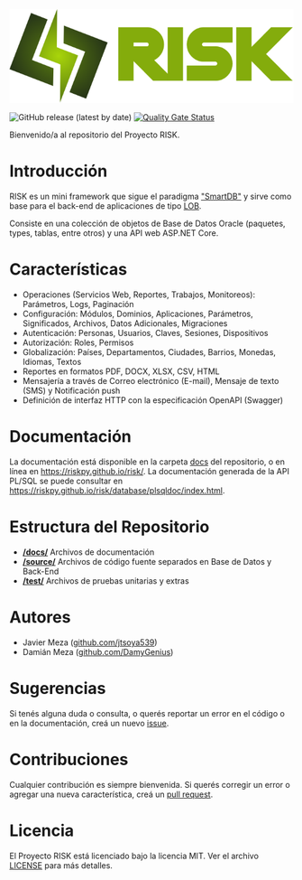 ![RISK](docs/logo/logo.png)

![GitHub release (latest by date)](https://img.shields.io/github/v/release/jtsoya539/risk)
[![Quality Gate Status](https://sonarcloud.io/api/project_badges/measure?project=jtsoya539_risk&metric=alert_status)](https://sonarcloud.io/summary/new_code?id=jtsoya539_risk)

Bienvenido/a al repositorio del Proyecto RISK.

# Introducción
RISK es un mini framework que sigue el paradigma ["SmartDB"](https://asktom.oracle.com/ords/r/tech/catalog/series-landing-page?p5_series_id=15684323403093480964656912197598498105) y sirve como base para el back-end de aplicaciones de tipo [LOB](https://en.wikipedia.org/wiki/Line_of_business).

Consiste en una colección de objetos de Base de Datos Oracle (paquetes, types, tablas, entre otros) y una API web ASP.NET Core.

# Características
* Operaciones (Servicios Web, Reportes, Trabajos, Monitoreos): Parámetros, Logs, Paginación
* Configuración: Módulos, Dominios, Aplicaciones, Parámetros, Significados, Archivos, Datos Adicionales, Migraciones
* Autenticación: Personas, Usuarios, Claves, Sesiones, Dispositivos
* Autorización: Roles, Permisos
* Globalización: Países, Departamentos, Ciudades, Barrios, Monedas, Idiomas, Textos
* Reportes en formatos PDF, DOCX, XLSX, CSV, HTML
* Mensajería a través de Correo electrónico (E-mail), Mensaje de texto (SMS) y Notificación push
* Definición de interfaz HTTP con la especificación OpenAPI (Swagger)

# Documentación
La documentación está disponible en la carpeta [docs](/docs/) del repositorio, o en línea en https://riskpy.github.io/risk/. La documentación generada de la API PL/SQL se puede consultar en https://riskpy.github.io/risk/database/plsqldoc/index.html.

# Estructura del Repositorio
* **[/docs/](/docs/)** Archivos de documentación
* **[/source/](/source/)** Archivos de código fuente separados en Base de Datos y Back-End
* **[/test/](/test/)** Archivos de pruebas unitarias y extras

# Autores
* Javier Meza ([github.com/jtsoya539](https://github.com/jtsoya539))
* Damián Meza ([github.com/DamyGenius](https://github.com/DamyGenius))

# Sugerencias
Si tenés alguna duda o consulta, o querés reportar un error en el código o en la documentación, creá un nuevo [issue](https://github.com/riskpy/risk/issues).

# Contribuciones
Cualquier contribución es siempre bienvenida. Si querés corregir un error o agregar una nueva característica, creá un [pull request](https://github.com/riskpy/risk/pulls).

# Licencia
El Proyecto RISK está licenciado bajo la licencia MIT. Ver el archivo [LICENSE](/LICENSE) para más detalles.
